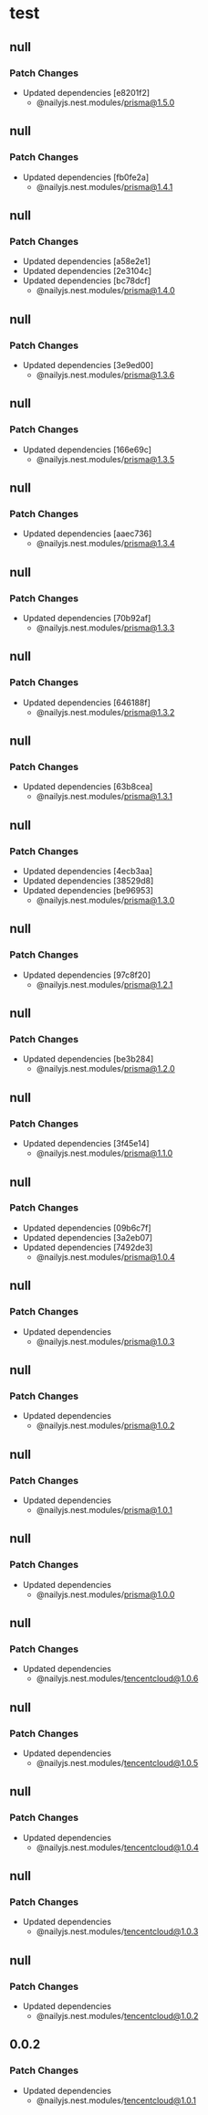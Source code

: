 # test

## null

### Patch Changes

- Updated dependencies [e8201f2]
  - @nailyjs.nest.modules/prisma@1.5.0

## null

### Patch Changes

- Updated dependencies [fb0fe2a]
  - @nailyjs.nest.modules/prisma@1.4.1

## null

### Patch Changes

- Updated dependencies [a58e2e1]
- Updated dependencies [2e3104c]
- Updated dependencies [bc78dcf]
  - @nailyjs.nest.modules/prisma@1.4.0

## null

### Patch Changes

- Updated dependencies [3e9ed00]
  - @nailyjs.nest.modules/prisma@1.3.6

## null

### Patch Changes

- Updated dependencies [166e69c]
  - @nailyjs.nest.modules/prisma@1.3.5

## null

### Patch Changes

- Updated dependencies [aaec736]
  - @nailyjs.nest.modules/prisma@1.3.4

## null

### Patch Changes

- Updated dependencies [70b92af]
  - @nailyjs.nest.modules/prisma@1.3.3

## null

### Patch Changes

- Updated dependencies [646188f]
  - @nailyjs.nest.modules/prisma@1.3.2

## null

### Patch Changes

- Updated dependencies [63b8cea]
  - @nailyjs.nest.modules/prisma@1.3.1

## null

### Patch Changes

- Updated dependencies [4ecb3aa]
- Updated dependencies [38529d8]
- Updated dependencies [be96953]
  - @nailyjs.nest.modules/prisma@1.3.0

## null

### Patch Changes

- Updated dependencies [97c8f20]
  - @nailyjs.nest.modules/prisma@1.2.1

## null

### Patch Changes

- Updated dependencies [be3b284]
  - @nailyjs.nest.modules/prisma@1.2.0

## null

### Patch Changes

- Updated dependencies [3f45e14]
  - @nailyjs.nest.modules/prisma@1.1.0

## null

### Patch Changes

- Updated dependencies [09b6c7f]
- Updated dependencies [3a2eb07]
- Updated dependencies [7492de3]
  - @nailyjs.nest.modules/prisma@1.0.4

## null

### Patch Changes

- Updated dependencies
  - @nailyjs.nest.modules/prisma@1.0.3

## null

### Patch Changes

- Updated dependencies
  - @nailyjs.nest.modules/prisma@1.0.2

## null

### Patch Changes

- Updated dependencies
  - @nailyjs.nest.modules/prisma@1.0.1

## null

### Patch Changes

- Updated dependencies
  - @nailyjs.nest.modules/prisma@1.0.0

## null

### Patch Changes

- Updated dependencies
  - @nailyjs.nest.modules/tencentcloud@1.0.6

## null

### Patch Changes

- Updated dependencies
  - @nailyjs.nest.modules/tencentcloud@1.0.5

## null

### Patch Changes

- Updated dependencies
  - @nailyjs.nest.modules/tencentcloud@1.0.4

## null

### Patch Changes

- Updated dependencies
  - @nailyjs.nest.modules/tencentcloud@1.0.3

## null

### Patch Changes

- Updated dependencies
  - @nailyjs.nest.modules/tencentcloud@1.0.2

## 0.0.2

### Patch Changes

- Updated dependencies
  - @nailyjs.nest.modules/tencentcloud@1.0.1
